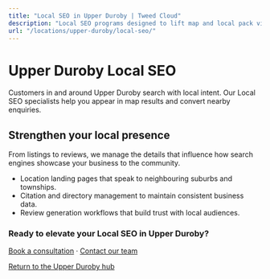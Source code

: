 ```yaml
---
title: "Local SEO in Upper Duroby | Tweed Cloud"
description: "Local SEO programs designed to lift map and local pack visibility for Upper Duroby businesses."
url: "/locations/upper-duroby/local-seo/"
---
```


# Upper Duroby Local SEO

Customers in and around Upper Duroby search with local intent. Our Local SEO specialists help you appear in map results and convert nearby enquiries.

## Strengthen your local presence

From listings to reviews, we manage the details that influence how search engines showcase your business to the community.

- Location landing pages that speak to neighbouring suburbs and townships.
- Citation and directory management to maintain consistent business data.
- Review generation workflows that build trust with local audiences.

### Ready to elevate your Local SEO in Upper Duroby?

[Book a consultation](/consultation/) · [Contact our team](/contact/)

[Return to the Upper Duroby hub](/locations/upper-duroby/)
